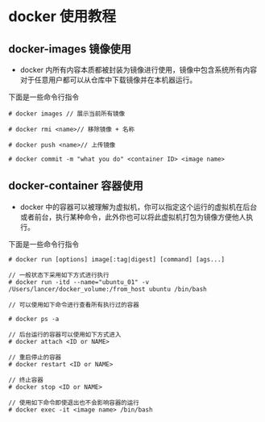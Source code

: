 # docker 使用教程

## docker-images 镜像使用

- docker 内所有内容本质都被封装为镜像进行使用，镜像中包含系统所有内容对于任意用户都可以从仓库中下载镜像并在本机器运行。

下面是一些命令行指令
```linux
# docker images // 展示当前所有镜像

# docker rmi <name>// 移除镜像 + 名称

# docker push <name>// 上传镜像

# docker commit -m "what you do" <container ID> <image name>
```

## docker-container 容器使用

- docker 中的容器可以被理解为虚拟机，你可以指定这个运行的虚拟机在后台或者前台，执行某种命令，此外你也可以将此虚拟机打包为镜像方便他人执行。

下面是一些命令行指令
```linux
# docker run [options] image[:tag|digest] [command] [ags...]

// 一般状态下采用如下方式进行执行
# docker run -itd --name="ubuntu_01" -v /Users/lancer/docker_volume:/from_host ubuntu /bin/bash

// 可以使用如下命令进行查看所有执行过的容器

# docker ps -a

// 后台运行的容器可以使用如下方式进入
# docker attach <ID or NAME>

// 重启停止的容器
# docker restart <ID or NAME>

// 终止容器
# docker stop <ID or NAME>

// 使用如下命令即使退出也不会影响容器的运行
# docker exec -it <image name> /bin/bash
```
